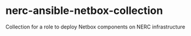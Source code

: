 # nerc-ansible-netbox-collection
Collection for a role to deploy Netbox components on NERC infrastructure
